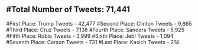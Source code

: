 #Total Number of Tweets: 71,441 
---
#First Place: Trump Tweets - 42,477
#Second Place: Clinton Tweets - 9,865
#Third Place: Cruz Tweets - 7,138
#Fourth Place: Sanders Tweets - 5,925
#Fifth Place: Rubio Tweets - 3,999
#Sixth Place: Jeb! Tweets - 1,094
#Seventh Place: Carson Tweets - 731
#Last Place: Kasich Tweets - 214
